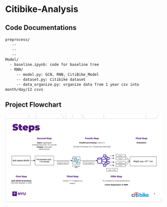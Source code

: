 # Citibike-Analysis
## Code Documentations
```
preprocess/
   --
   -- 
   --
Model/
  - baseline.ipynb: code for baseline tree
  - RNN/ 
     -- model.py: GCN, RNN, CitiBike_Model
     -- dataset.py: Citibike dataset
     -- data_organize.py: organize data from 1 year csv into month/day/12 csvs

```

## Project Flowchart

![overflow.png](Overflow.png)
